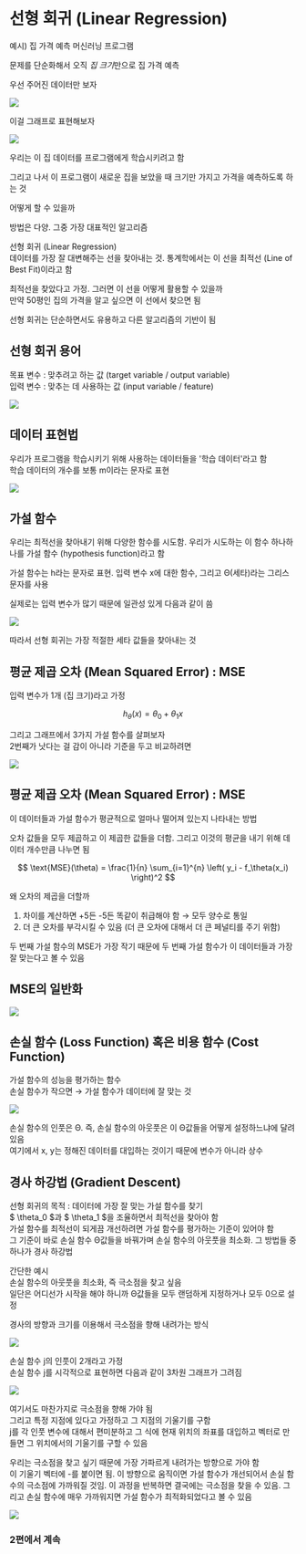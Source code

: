 # 선형 회귀 (Linear Regression)

예시) 집 가격 예측 머신러닝 프로그램

문제를 단순화해서 오직 *집 크기*만으로 집 가격 예측

우선 주어진 데이터만 보자  

![](/image.png/집가격.png)

이걸 그래프로 표현해보자
  


![](/image.png/집가격2.png)


우리는 이 집 데이터를 프로그램에게 학습시키려고 함

그리고 나서 이 프로그램이 새로운 집을 보았을 때 크기만 가지고 가격을 예측하도록 하는 것

어떻게 할 수 있을까

방법은 다양. 그중 가장 대표적인 알고리즘

선형 회귀 (Linear Regression)  
데이터를 가장 잘 대변해주는 선을 찾아내는 것. 통계학에서는 이 선을 최적선 (Line of Best Fit)이라고 함

최적선을 찾았다고 가정. 그러면 이 선을 어떻게 활용할 수 있을까  
만약 50평인 집의 가격을 알고 싶으면 이 선에서 찾으면 됨

선형 회귀는 단순하면서도 유용하고 다른 알고리즘의 기반이 됨

## 선형 회귀 용어

목표 변수 : 맞추려고 하는 값 (target variable / output variable)  
입력 변수 : 맞추는 데 사용하는 값 (input variable / feature)
  
![](/image.png/목표1.png)

## 데이터 표현법

우리가 프로그램을 학습시키기 위해 사용하는 데이터들을 '학습 데이터'라고 함  
학습 데이터의 개수를 보통 m이라는 문자로 표현

![](/image.png/데이터표현.png)

## 가설 함수

우리는 최적선을 찾아내기 위해 다양한 함수를 시도함. 우리가 시도하는 이 함수 하나하나를 가설 함수 (hypothesis function)라고 함

가설 함수는 h라는 문자로 표현. 입력 변수 x에 대한 함수, 그리고 Θ(세타)라는 그리스 문자를 사용

실제로는 입력 변수가 많기 때문에 일관성 있게 다음과 같이 씀  
  

  ![](/image.png/가설함수1.png)


따라서 선형 회귀는 가장 적절한 세타 값들을 찾아내는 것

## 평균 제곱 오차 (Mean Squared Error) : MSE

입력 변수가 1개 (집 크기)라고 가정

$$
h_\theta(x) = \theta_0 + \theta_1 x
$$

그리고 그래프에서 3가지 가설 함수를 살펴보자  
2번째가 낫다는 걸 감이 아니라 기준을 두고 비교하려면

![](/image.png/평가1.png)

## 평균 제곱 오차 (Mean Squared Error) : MSE

이 데이터들과 가설 함수가 평균적으로 얼마나 떨어져 있는지 나타내는 방법

오차 값들을 모두 제곱하고 이 제곱한 값들을 더함. 그리고 이것의 평균을 내기 위해 데이터 개수만큼 나누면 됨

$$
\text{MSE}(\theta) = \frac{1}{n} \sum_{i=1}^{n} \left( y_i - f_\theta(x_i) \right)^2
$$

왜 오차의 제곱을 더할까    
1. 차이를 계산하면 +5든 -5든 똑같이 취급해야 함 → 모두 양수로 통일    
2. 더 큰 오차를 부각시킬 수 있음 (더 큰 오차에 대해서 더 큰 페널티를 주기 위함)

두 번째 가설 함수의 MSE가 가장 작기 때문에 두 번째 가설 함수가 이 데이터들과 가장 잘 맞는다고 볼 수 있음

## MSE의 일반화


![](/image.png/MSE일반화.png)



## 손실 함수 (Loss Function) 혹은 비용 함수 (Cost Function)

가설 함수의 성능을 평가하는 함수  
손실 함수가 작으면 → 가설 함수가 데이터에 잘 맞는 것  


![](/image.png/손실.png)


손실 함수의 인풋은 Θ. 즉, 손실 함수의 아웃풋은 이 Θ값들을 어떻게 설정하느냐에 달려 있음  
여기에서 x, y는 정해진 데이터를 대입하는 것이기 때문에 변수가 아니라 상수

## 경사 하강법 (Gradient Descent)

선형 회귀의 목적 : 데이터에 가장 잘 맞는 가설 함수를 찾기  
$ \theta_0 $과 $ \theta_1 $을 조율하면서 최적선을 찾아야 함  
가설 함수를 최적선이 되게끔 개선하려면 가설 함수를 평가하는 기준이 있어야 함  
그 기준이 바로 손실 함수 
Θ값들을 바꿔가며 손실 함수의 아웃풋을 최소화. 그 방법들 중 하나가 경사 하강법

간단한 예시  
손실 함수의 아웃풋을 최소화, 즉 극소점을 찾고 싶음  
일단은 어디선가 시작을 해야 하니까 Θ값들을 모두 랜덤하게 지정하거나 모두 0으로 설정

경사의 방향과 크기를 이용해서 극소점을 향해 내려가는 방식

![](/image.png/손실2.png)

손실 함수 j의 인풋이 2개라고 가정  
손실 함수 j를 시각적으로 표현하면 다음과 같이 3차원 그래프가 그려짐 


![](/image.png/경사1.png)



여기서도 마찬가지로 극소점을 향해 가야 됨  
그리고 특정 지점에 있다고 가정하고 그 지점의 기울기를 구함  
j를 각 인풋 변수에 대해서 편미분하고 그 식에 현재 위치의 좌표를 대입하고 벡터로 만들면 그 위치에서의 기울기를 구할 수 있음

우리는 극소점을 찾고 싶기 때문에 가장 가파르게 내려가는 방향으로 가야 함  
이 기울기 벡터에 -를 붙이면 됨. 이 방향으로 움직이면 가설 함수가 개선되어서 손실 함수의 극소점에 가까워질 것임. 이 과정을 반복하면 결국에는 극소점을 찾을 수 있음. 그리고 손실 함수에 매우 가까워지면 가설 함수가 최적화되었다고 볼 수 있음

![](/image.png/경사2.png) 


### 2편에서 계속
